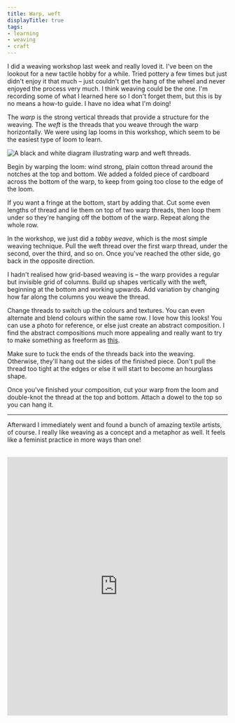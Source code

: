 ```yaml
---
title: Warp, weft
displayTitle: true
tags: 
- learning
- weaving
- craft
---
```


I did a weaving workshop last week and really loved it. I've been on the lookout for a new tactile hobby for a while. Tried pottery a few times but just didn't enjoy it that much – just couldn't get the hang of the wheel and never enjoyed the process very much. I think weaving could be the one. I'm recording some of what I learned here so I don't forget them, but this is by no means a how-to guide. I have no idea what I'm doing!

The *warp* is the strong vertical threads that provide a structure for the weaving. The *weft* is the threads that you weave through the warp horizontally. We were using lap looms in this workshop, which seem to be the easiest type of loom to learn. 

![A black and white diagram illustrating warp and weft threads.](https://d2w9rnfcy7mm78.cloudfront.net/9636656/original_583c1e8d1b15fb9d902d4a4abb5da9f1.jpg?1606249367?bc=0)

Begin by warping the loom: wind strong, plain cotton thread around the notches at the top and bottom. We added a folded piece of cardboard across the bottom of the warp, to keep from going too close to the edge of the loom.

If you want a fringe at the bottom, start by adding that. Cut some even lengths of thread and lie them on top of two warp threads, then loop them under so they're hanging off the bottom of the warp. Repeat along the whole row.

In the workshop, we just did a *tabby weave*, which is the most simple weaving technique. Pull the weft thread over the first warp thread, under the second, over the third, and so on. Once you've reached the other side, go back in the opposite direction.

I hadn't realised how grid-based weaving is – the warp provides a regular but invisible grid of columns. Build up shapes vertically with the weft, beginning at the bottom and working upwards. Add variation by changing how far along the columns you weave the thread.

Change threads to switch up the colours and textures. You can even alternate and blend colours within the same row. I love how this looks! You can use a photo for reference, or else just create an abstract composition. I find the abstract compositions much more appealing and really want to try to make something as freeform as [this](http://www.theweavingloom.com/getting-out-of-a-creative-block/).

Make sure to tuck the ends of the threads back into the weaving. Otherwise, they'll hang out the sides of the finished piece. Don't pull the thread too tight at the edges or else it will start to become an hourglass shape.

Once you've finished your composition, cut your warp from the loom and double-knot the thread at the top and bottom. Attach a dowel to the top so you can hang it.

---

Afterward I immediately went and found a bunch of amazing textile artists, of course. I really like weaving as a concept and a metaphor as well. It feels like a feminist practice in more ways than one!

<br>

<iframe style="border:none;" width="100%" height="590" src="https://www.are.na/gemma-copeland/woven-tbtsk3-2vnu" title="Conversation Pieces”"></iframe>